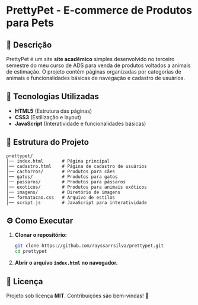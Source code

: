 # PrettyPet - E-commerce de Produtos para Pets

## 📌 Descrição
PrettyPet é um site **site acadêmico** simples desenvolvido no terceiro semestre do meu curso de ADS para venda de produtos voltados a animais de estimação. O projeto contém páginas organizadas por categorias de animais e funcionalidades básicas de navegação e cadastro de usuários.

## 🚀 Tecnologias Utilizadas
- **HTML5** (Estrutura das páginas)
- **CSS3** (Estilização e layout)
- **JavaScript** (Interatividade e funcionalidades básicas)

## 📂 Estrutura do Projeto
```
prettypet/
│── index.html       # Página principal
│── cadastro.html    # Página de cadastro de usuários
│── cachorros/       # Produtos para cães
│── gatos/           # Produtos para gatos
│── passaros/        # Produtos para pássaros
│── exoticos/        # Produtos para animais exóticos
│── imagens/         # Diretório de imagens
│── formatacao.css   # Arquivo de estilos
│── script.js        # JavaScript para interatividade
```

## ⚙️ Como Executar
1. **Clonar o repositório:**
   ```bash
   git clone https://github.com/rayssarrsilva/prettypet.git
   cd prettypet
   ```
2. **Abrir o arquivo `index.html` no navegador.**

## 📄 Licença
Projeto sob licença **MIT**. Contribuições são bem-vindas! 🚀
